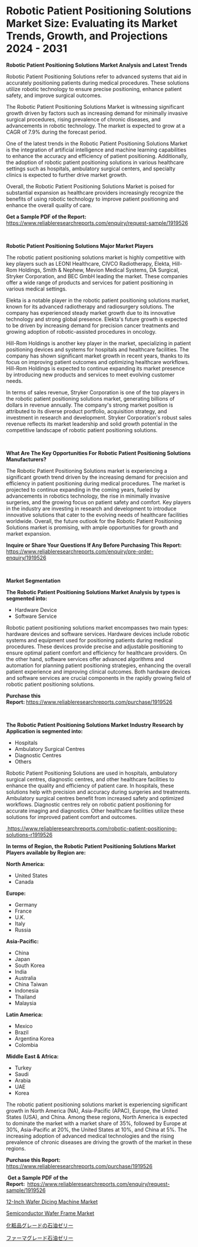 <p><h1>Robotic Patient Positioning Solutions Market Size: Evaluating its Market Trends, Growth, and Projections 2024 - 2031</h1></p><p><strong>Robotic Patient Positioning Solutions Market Analysis and Latest Trends</strong></p>
<p><p>Robotic Patient Positioning Solutions refer to advanced systems that aid in accurately positioning patients during medical procedures. These solutions utilize robotic technology to ensure precise positioning, enhance patient safety, and improve surgical outcomes. </p><p>The Robotic Patient Positioning Solutions Market is witnessing significant growth driven by factors such as increasing demand for minimally invasive surgical procedures, rising prevalence of chronic diseases, and advancements in robotic technology. The market is expected to grow at a CAGR of 7.9% during the forecast period.</p><p>One of the latest trends in the Robotic Patient Positioning Solutions Market is the integration of artificial intelligence and machine learning capabilities to enhance the accuracy and efficiency of patient positioning. Additionally, the adoption of robotic patient positioning solutions in various healthcare settings such as hospitals, ambulatory surgical centers, and specialty clinics is expected to further drive market growth.</p><p>Overall, the Robotic Patient Positioning Solutions Market is poised for substantial expansion as healthcare providers increasingly recognize the benefits of using robotic technology to improve patient positioning and enhance the overall quality of care.</p></p>
<p><strong>Get a Sample PDF of the Report:&nbsp;</strong> <a href="https://www.reliableresearchreports.com/enquiry/request-sample/1919526">https://www.reliableresearchreports.com/enquiry/request-sample/1919526</a></p>
<p>&nbsp;</p>
<p><strong>Robotic Patient Positioning Solutions Major Market Players</strong></p>
<p><p>The robotic patient positioning solutions market is highly competitive with key players such as LEONI Healthcare, CIVCO Radiotherapy, Elekta, Hill-Rom Holdings, Smith & Nephew, Mevion Medical Systems, DA Surgical, Stryker Corporation, and BEC GmbH leading the market. These companies offer a wide range of products and services for patient positioning in various medical settings.</p><p>Elekta is a notable player in the robotic patient positioning solutions market, known for its advanced radiotherapy and radiosurgery solutions. The company has experienced steady market growth due to its innovative technology and strong global presence. Elekta's future growth is expected to be driven by increasing demand for precision cancer treatments and growing adoption of robotic-assisted procedures in oncology.</p><p>Hill-Rom Holdings is another key player in the market, specializing in patient positioning devices and systems for hospitals and healthcare facilities. The company has shown significant market growth in recent years, thanks to its focus on improving patient outcomes and optimizing healthcare workflows. Hill-Rom Holdings is expected to continue expanding its market presence by introducing new products and services to meet evolving customer needs.</p><p>In terms of sales revenue, Stryker Corporation is one of the top players in the robotic patient positioning solutions market, generating billions of dollars in revenue annually. The company's strong market position is attributed to its diverse product portfolio, acquisition strategy, and investment in research and development. Stryker Corporation's robust sales revenue reflects its market leadership and solid growth potential in the competitive landscape of robotic patient positioning solutions.</p></p>
<p>&nbsp;</p>
<p><strong>What Are The Key Opportunities For Robotic Patient Positioning Solutions Manufacturers?</strong></p>
<p><p>The Robotic Patient Positioning Solutions market is experiencing a significant growth trend driven by the increasing demand for precision and efficiency in patient positioning during medical procedures. The market is projected to continue expanding in the coming years, fueled by advancements in robotics technology, the rise in minimally invasive surgeries, and the growing focus on patient safety and comfort. Key players in the industry are investing in research and development to introduce innovative solutions that cater to the evolving needs of healthcare facilities worldwide. Overall, the future outlook for the Robotic Patient Positioning Solutions market is promising, with ample opportunities for growth and market expansion.</p></p>
<p><strong>Inquire or Share Your Questions If Any Before Purchasing This Report:</strong> <a href="https://www.reliableresearchreports.com/enquiry/pre-order-enquiry/1919526">https://www.reliableresearchreports.com/enquiry/pre-order-enquiry/1919526</a></p>
<p>&nbsp;</p>
<p><strong>Market Segmentation</strong></p>
<p><strong>The Robotic Patient Positioning Solutions Market Analysis by types is segmented into:</strong></p>
<p><ul><li>Hardware Device</li><li>Software Service</li></ul></p>
<p><p>Robotic patient positioning solutions market encompasses two main types: hardware devices and software services. Hardware devices include robotic systems and equipment used for positioning patients during medical procedures. These devices provide precise and adjustable positioning to ensure optimal patient comfort and efficiency for healthcare providers. On the other hand, software services offer advanced algorithms and automation for planning patient positioning strategies, enhancing the overall patient experience and improving clinical outcomes. Both hardware devices and software services are crucial components in the rapidly growing field of robotic patient positioning solutions.</p></p>
<p><strong>Purchase this Report:&nbsp;</strong><a href="https://www.reliableresearchreports.com/purchase/1919526">https://www.reliableresearchreports.com/purchase/1919526</a></p>
<p>&nbsp;</p>
<p><strong>The Robotic Patient Positioning Solutions Market Industry Research by Application is segmented into:</strong></p>
<p><ul><li>Hospitals</li><li>Ambulatory Surgical Centres</li><li>Diagnostic Centres</li><li>Others</li></ul></p>
<p><p>Robotic Patient Positioning Solutions are used in hospitals, ambulatory surgical centres, diagnostic centres, and other healthcare facilities to enhance the quality and efficiency of patient care. In hospitals, these solutions help with precision and accuracy during surgeries and treatments. Ambulatory surgical centres benefit from increased safety and optimized workflows. Diagnostic centres rely on robotic patient positioning for accurate imaging and diagnostics. Other healthcare facilities utilize these solutions for improved patient comfort and outcomes.</p></p>
<p><a href="https://www.reliableresearchreports.com/robotic-patient-positioning-solutions-r1919526">&nbsp;https://www.reliableresearchreports.com/robotic-patient-positioning-solutions-r1919526</a></p>
<p><strong>In terms of Region, the Robotic Patient Positioning Solutions Market Players available by Region are:</strong></p>
<p>
    <p> <strong> North America: </strong>
        <ul>
            <li>United States</li>
            <li>Canada</li>
        </ul>
        </p> 
    <p> <strong> Europe: </strong>
        <ul>
            <li>Germany</li>
            <li>France</li>
            <li>U.K.</li>
            <li>Italy</li>
            <li>Russia</li>
        </ul>
        </p> 
    <p> <strong> Asia-Pacific: </strong>
        <ul>
            <li>China</li>
            <li>Japan</li>
            <li>South Korea</li>
            <li>India</li>
            <li>Australia</li>
            <li>China Taiwan</li>
            <li>Indonesia</li>
            <li>Thailand</li>
            <li>Malaysia</li>
        </ul>
        </p> 
    <p> <strong> Latin America: </strong>
        <ul>
            <li>Mexico</li>
            <li>Brazil</li>
            <li>Argentina Korea</li>
            <li>Colombia</li>
        </ul>
        </p> 
    <p> <strong> Middle East & Africa: </strong>
        <ul>
            <li>Turkey</li>
            <li>Saudi</li>
            <li>Arabia</li>
            <li>UAE</li>
            <li>Korea</li>
        </ul>
    </p>
    </p>
<p><p>The robotic patient positioning solutions market is experiencing significant growth in North America (NA), Asia-Pacific (APAC), Europe, the United States (USA), and China. Among these regions, North America is expected to dominate the market with a market share of 35%, followed by Europe at 30%, Asia-Pacific at 20%, the United States at 10%, and China at 5%. The increasing adoption of advanced medical technologies and the rising prevalence of chronic diseases are driving the growth of the market in these regions.</p></p>
<p><strong>Purchase this Report: </strong><a href="https://www.reliableresearchreports.com/purchase/1919526">https://www.reliableresearchreports.com/purchase/1919526</a></p>
<p>&nbsp;<strong>Get a Sample PDF of the Report:&nbsp;&nbsp;</strong><a href="https://www.reliableresearchreports.com/enquiry/request-sample/1919526">https://www.reliableresearchreports.com/enquiry/request-sample/1919526</a></p>
<p><strong></strong></p>
<p><p><a href="https://github.com/sardarp081/Market-Research-Report-List-1/blob/main/12-inch-wafer-dicing-machine-market.md">12-Inch Wafer Dicing Machine Market</a></p><p><a href="https://github.com/waylose1223/Market-Research-Report-List-1/blob/main/semiconductor-wafer-frame-market.md">Semiconductor Wafer Frame Market</a></p><p><a href="https://github.com/JanickJohns/Market-Research-Report-List-1/blob/main/6614919170265.md">化粧品グレードの石油ゼリー</a></p><p><a href="https://github.com/DwightHuels1/Market-Research-Report-List-1/blob/main/1445067170264.md">ファーマグレード石油ゼリー</a></p></p>